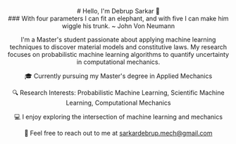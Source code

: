 <div align="center"> # Hello, I'm Debrup Sarkar 👋

<div align="center"> ### With four parameters I can fit an elephant, and with five I can make him wiggle his trunk. ~ John Von Neumann

I'm a Master's student passionate about applying machine learning techniques to discover material models and constitutive laws. My research focuses on probabilistic machine learning algorithms to quantify uncertainty in computational mechanics.

🎓 Currently pursuing my Master's degree in Applied Mechanics

🔍 Research Interests: Probabilistic Machine Learning, Scientific Machine Learning, Computational Mechanics

💻 I enjoy exploring the intersection of machine learning and mechanics

📧 Feel free to reach out to me at sarkardebrup.mech@gmail.com
